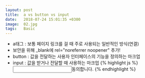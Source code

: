 ```yaml
---
layout: post
title:  a vs button vs input
date:   2018-07-24 15:01:35 +0300
image:  02.jpg
tags:   Basic
---
```

* a태그 :  보통 페이지 링크를 걸 때 주로 사용되는 일반적인 방식(연결)
* 보안을 위해 _blank에 rel="noreferrer noopener" 추가! <a href="..." target="_blank" rel="noopener"></a>
* button :  값을 전달하는 사용자 인터페이스의 기능을 정의하는 마크업
* input : 값을 받거나 전달할 때 사용하는 마크업
{% highlight js %}
<input type="text" id="agree"><label for="agree">동의합니다.</label>
{% endhighlight %} 
